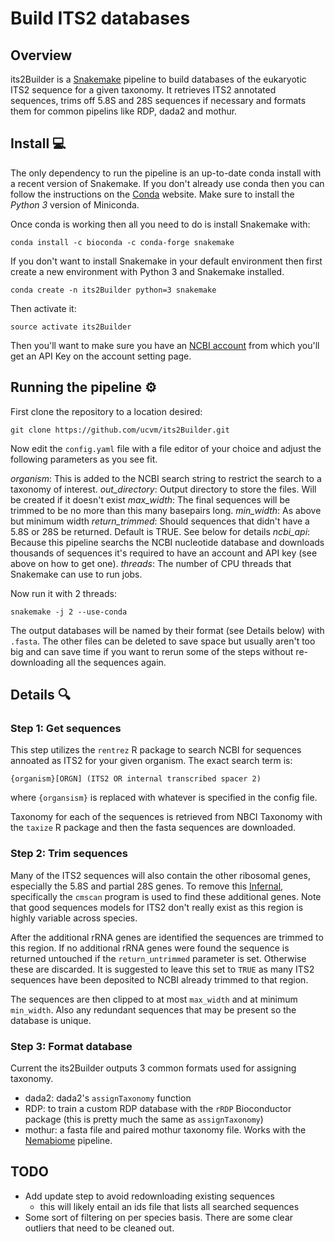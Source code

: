 # Build ITS2 databases

## Overview

its2Builder is a [Snakemake](https://snakemake.readthedocs.io/en/stable/) pipeline to build databases of the eukaryotic ITS2 sequence for a given taxonomy.  It retrieves ITS2 annotated sequences, trims off 5.8S and 28S sequences if necessary and formats them for common pipelins like RDP, dada2 and mothur.

## Install :computer:

The only dependency to run the pipeline is an up-to-date conda install with a recent version of Snakemake.  If you don't already use conda then you can follow the instructions on the [Conda](https://conda.io/docs/user-guide/install/index.html) website.  Make sure to install the *Python 3* version of Miniconda.

Once conda is working then all you need to do is install Snakemake with:

```
conda install -c bioconda -c conda-forge snakemake
```

If you don't want to install Snakemake in your default environment then first create a new environment with Python 3 and Snakemake installed.

```
conda create -n its2Builder python=3 snakemake
```

Then activate it:

```
source activate its2Builder
```

Then you'll want to make sure you have an [NCBI account](https://www.ncbi.nlm.nih.gov/account/) from which you'll get an API Key on the account setting page.

## Running the pipeline :gear: 

First clone the repository to a location desired:

```
git clone https://github.com/ucvm/its2Builder.git
```


Now edit the `config.yaml` file with a file editor of your choice and adjust the following parameters as you see fit.

*organism*: This is added to the NCBI search string to restrict the search to a taxonomy of interest.
*out_directory*: Output directory to store the files.  Will be created if it doesn't exist
*max_width*: The final sequences will be trimmed to be no more than this many basepairs long.
*min_width*: As above but minimum width
*return_trimmed*: Should sequences that didn't have a 5.8S or 28S be returned.  Default is TRUE.  See below for details
*ncbi_api*: Because this pipeline searchs the NCBI nucleotide database and downloads thousands of sequences it's required to have an account and API key (see above on how to get one).
*threads*: The number of CPU threads that Snakemake can use to run jobs.

Now run it with 2 threads:

```
snakemake -j 2 --use-conda
```

The output databases will be named by their format (see Details below) with `.fasta`.  The other files can be deleted to save space but usually aren't too big and can save time if you want to rerun some of the steps without re-downloading all the sequences again.



## Details :mag:

### Step 1: Get sequences

This step utilizes the `rentrez` R package to search NCBI for sequences annoated as ITS2 for your given organism.  The exact search term is:

```
{organism}[ORGN] (ITS2 OR internal transcribed spacer 2)
```

where `{organsism}` is replaced with whatever is specified in the config file.

Taxonomy for each of the sequences is retrieved from NBCI Taxonomy with the `taxize` R package and then the fasta sequences are downloaded.

### Step 2: Trim sequences

Many of the ITS2 sequences will also contain the other ribosomal genes, especially the 5.8S and partial 28S genes.  To remove this [Infernal](http://eddylab.org/infernal/), specifically the `cmscan` program is used to find these additional genes.  Note that good sequences models for ITS2 don't really exist as this region is highly variable across species.

After the additional rRNA genes are identified the sequences are trimmed to this region.  If no additional rRNA genes were found the sequence is returned untouched if the `return_untrimmed` parameter is set.  Otherwise these are discarded.  It is suggested to leave this set to `TRUE` as many ITS2 sequences have been deposited to NCBI already trimmed to that region.

The sequences are then clipped to at most `max_width` and at minimum `min_width`.  Also any redundant sequences that may be present so the database is unique.

### Step 3:  Format database

Current the its2Builder outputs 3 common formats used for assigning taxonomy.  

* dada2: dada2's `assignTaxonomy` function
* RDP: to train a custom RDP database with the `rRDP` Bioconductor package (this is pretty much the same as `assignTaxonomy`)
* mothur: a fasta file and paired mothur taxonomy file.  Works with the [Nemabiome](https://www.nemabiome.ca/) pipeline.

## TODO

* Add update step to avoid redownloading existing sequences
  - this will likely entail an ids file that lists all searched sequences
* Some sort of filtering on per species basis.  There are some clear outliers that need to be cleaned out.








